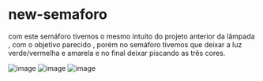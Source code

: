 # new-semaforo
com este semáforo tivemos o mesmo intuito do projeto anterior da lâmpada , com o objetivo parecido , porém no semáforo tivemos que deixar a luz verde/vermelha e amarela e no final deixar piscando as três cores.

![image](https://user-images.githubusercontent.com/87328761/134350992-168e570e-6791-40c8-9dc4-740d817fad3f.png)
![image](https://user-images.githubusercontent.com/87328761/134351031-233b8bd5-264a-4130-99de-971b38e230c3.png)
![image](https://user-images.githubusercontent.com/87328761/134351125-c16334c3-9de4-4e2c-a4e2-d0397707f1fe.png)
